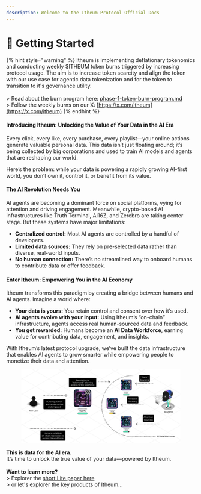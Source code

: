 ```yaml
---
description: Welcome to the Itheum Protocol Official Docs
---
```


# 👋 Getting Started

{% hint style="warning" %}
Itheum is implementing deflationary tokenomics and conducting weekly $ITHEUM token burns triggered by increasing protocol usage. The aim is to increase token scarcity and align the token with our use case for agentic data tokenization and for the token to transition to it's governance utility.\
\
\> Read about the burn program here: [phase-1-token-burn-program.md](protocol/token-burning/phase-1-token-burn-program.md "mention")\
\> Follow the weekly burns on our X: [https://x.com/itheum](https://x.com/itheum)
{% endhint %}

#### Introducing Itheum: Unlocking the Value of Your Data in the AI Era

Every click, every like, every purchase, every playlist—your online actions generate valuable personal data. This data isn’t just floating around; it’s being collected by big corporations and used to train AI models and agents that are reshaping our world.

Here’s the problem: while your data is powering a rapidly growing AI-first world, you don’t own it, control it, or benefit from its value.

#### The AI Revolution Needs You

AI agents are becoming a dominant force on social platforms, vying for attention and driving engagement. Meanwhile, crypto-based AI infrastructures like Truth Terminal, AI16Z, and Zerebro are taking center stage. But these systems have major limitations:

* **Centralized control:** Most AI agents are controlled by a handful of developers.
* **Limited data sources:** They rely on pre-selected data rather than diverse, real-world inputs.
* **No human connection:** There’s no streamlined way to onboard humans to contribute data or offer feedback.

#### Enter Itheum: Empowering You in the AI Economy

Itheum transforms this paradigm by creating a bridge between humans and AI agents. Imagine a world where:

* **Your data is yours:** You retain control and consent over how it’s used.
* **AI agents evolve with your input:** Using Itheum’s “on-chain” infrastructure, agents access real human-sourced data and feedback.
* **You get rewarded:** Humans become an **AI Data Workforce**, earning value for contributing data, engagement, and insights.

With Itheum’s latest protocol upgrade, we’ve built the data infrastructure that enables AI agents to grow smarter while empowering people to monetize their data and attention.

<figure><img src=".gitbook/assets/image (185).png" alt=""><figcaption></figcaption></figure>

**This is data for the AI era.**\
It’s time to unlock the true value of your data—powered by Itheum.\
\
**Want to learn more?**\
\> Explorer the [short Lite paper here](https://api.itheumcloud.com/files_misc/Itheum-Protocol-One-Pager-Litepaper.pdf)\
\> or let's explorer the key products of Itheum...

